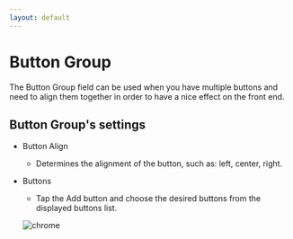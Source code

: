 ```yaml
---
layout: default
---
```


# Button Group

The Button Group field can be used when you have multiple buttons and need to align them together in order to have a nice effect on the front end.  

## Button Group's settings

* Button Align
  
  * Determines the alignment of the button, such as: left, center, right.
  
* Buttons
  
  * Tap the Add button and choose the desired buttons from the displayed buttons list.

  ![chrome](https://s3.amazonaws.com/static.dnnsharp.com/documentation/2017/07/chrome_2017-07-07_11-27-28.png)
